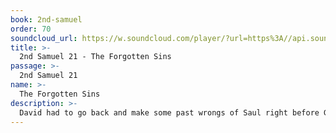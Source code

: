 ```yaml
---
book: 2nd-samuel
order: 70
soundcloud_url: https://w.soundcloud.com/player/?url=https%3A//api.soundcloud.com/tracks/
title: >-
  2nd Samuel 21 - The Forgotten Sins
passage: >-
  2nd Samuel 21
name: >-
  The Forgotten Sins
description: >-
  David had to go back and make some past wrongs of Saul right before God could further bless the kingdom.
---
```


